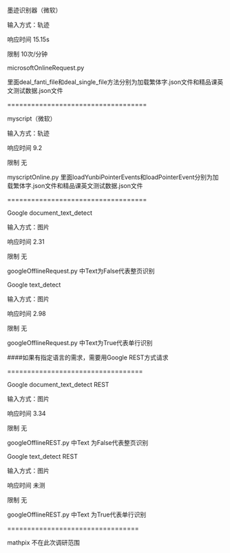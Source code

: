 墨迹识别器（微软）

输入方式：轨迹 

响应时间 15.15s 

限制 10次/分钟

microsoftOnlineRequest.py 

里面deal_fanti_file和deal_single_file方法分别为加载繁体字.json文件和精品课英文测试数据.json文件


===================================

myscript（微软） 

输入方式：轨迹 

响应时间 9.2 

限制 无

myscriptOnline.py 里面loadYunbiPointerEvents和loadPointerEvent分别为加载繁体字.json文件和精品课英文测试数据.json文件

===================================

Google document_text_detect 

输入方式：图片 

响应时间 2.31 

限制 无

googleOfflineRequest.py 中Text为False代表整页识别 

Google text_detect 

输入方式：图片 

响应时间 2.98 

限制 无

googleOfflineRequest.py 中Text为True代表单行识别

####如果有指定语言的需求，需要用Google REST方式请求

==================================

Google document_text_detect REST 

输入方式：图片 

响应时间 3.34 

限制 无

googleOfflineREST.py 中Text 为False代表整页识别

Google text_detect REST 

输入方式：图片 

响应时间 未测 

限制 无

googleOfflineREST.py 中Text 为True代表单行识别

=================================

mathpix 不在此次调研范围
